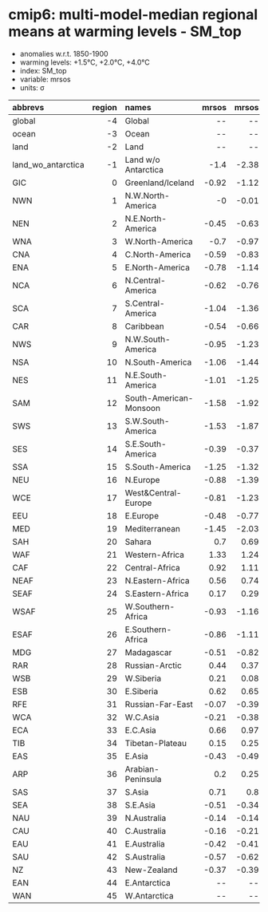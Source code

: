 # cmip6: multi-model-median regional means at warming levels - SM_top

- anomalies w.r.t. 1850-1900
- warming levels: +1.5°C, +2.0°C, +4.0°C
- index: SM_top
- variable: mrsos
- units: σ

| abbrevs            |   region | names                  |   mrsos |   mrsos |   mrsos |
|:-------------------|---------:|:-----------------------|--------:|--------:|--------:|
| global             |       -4 | Global                 |   --    |   --    |   --    |
| ocean              |       -3 | Ocean                  |   --    |   --    |   --    |
| land               |       -2 | Land                   |   --    |   --    |   --    |
| land_wo_antarctica |       -1 | Land w/o Antarctica    |   -1.4  |   -2.38 |   -6.72 |
| GIC                |        0 | Greenland/Iceland      |   -0.92 |   -1.12 |   -3.14 |
| NWN                |        1 | N.W.North-America      |   -0    |   -0.01 |   -0.93 |
| NEN                |        2 | N.E.North-America      |   -0.45 |   -0.63 |   -2.14 |
| WNA                |        3 | W.North-America        |   -0.7  |   -0.97 |   -1.66 |
| CNA                |        4 | C.North-America        |   -0.59 |   -0.83 |   -1.5  |
| ENA                |        5 | E.North-America        |   -0.78 |   -1.14 |   -2.64 |
| NCA                |        6 | N.Central-America      |   -0.62 |   -0.76 |   -1.2  |
| SCA                |        7 | S.Central-America      |   -1.04 |   -1.36 |   -3.43 |
| CAR                |        8 | Caribbean              |   -0.54 |   -0.66 |   -1.44 |
| NWS                |        9 | N.W.South-America      |   -0.95 |   -1.23 |   -3.22 |
| NSA                |       10 | N.South-America        |   -1.06 |   -1.44 |   -2.92 |
| NES                |       11 | N.E.South-America      |   -1.01 |   -1.25 |   -2.59 |
| SAM                |       12 | South-American-Monsoon |   -1.58 |   -1.92 |   -3.36 |
| SWS                |       13 | S.W.South-America      |   -1.53 |   -1.87 |   -2.89 |
| SES                |       14 | S.E.South-America      |   -0.39 |   -0.37 |   -0.96 |
| SSA                |       15 | S.South-America        |   -1.25 |   -1.32 |   -2.46 |
| NEU                |       16 | N.Europe               |   -0.88 |   -1.39 |   -3.79 |
| WCE                |       17 | West&Central-Europe    |   -0.81 |   -1.23 |   -1.97 |
| EEU                |       18 | E.Europe               |   -0.48 |   -0.77 |   -1.59 |
| MED                |       19 | Mediterranean          |   -1.45 |   -2.03 |   -3.62 |
| SAH                |       20 | Sahara                 |    0.7  |    0.69 |    1.35 |
| WAF                |       21 | Western-Africa         |    1.33 |    1.24 |    1.54 |
| CAF                |       22 | Central-Africa         |    0.92 |    1.11 |    1.52 |
| NEAF               |       23 | N.Eastern-Africa       |    0.56 |    0.74 |    2.22 |
| SEAF               |       24 | S.Eastern-Africa       |    0.17 |    0.29 |    0.62 |
| WSAF               |       25 | W.Southern-Africa      |   -0.93 |   -1.16 |   -2.08 |
| ESAF               |       26 | E.Southern-Africa      |   -0.86 |   -1.11 |   -2.41 |
| MDG                |       27 | Madagascar             |   -0.51 |   -0.82 |   -1.68 |
| RAR                |       28 | Russian-Arctic         |    0.44 |    0.37 |   -1.21 |
| WSB                |       29 | W.Siberia              |    0.21 |    0.08 |   -0.06 |
| ESB                |       30 | E.Siberia              |    0.62 |    0.65 |    1.06 |
| RFE                |       31 | Russian-Far-East       |   -0.07 |   -0.39 |   -1.51 |
| WCA                |       32 | W.C.Asia               |   -0.21 |   -0.38 |   -0.55 |
| ECA                |       33 | E.C.Asia               |    0.66 |    0.97 |    2.38 |
| TIB                |       34 | Tibetan-Plateau        |    0.15 |    0.25 |   -0    |
| EAS                |       35 | E.Asia                 |   -0.43 |   -0.49 |   -0.81 |
| ARP                |       36 | Arabian-Peninsula      |    0.2  |    0.25 |    0.64 |
| SAS                |       37 | S.Asia                 |    0.71 |    0.8  |    1.41 |
| SEA                |       38 | S.E.Asia               |   -0.51 |   -0.34 |   -1.12 |
| NAU                |       39 | N.Australia            |   -0.14 |   -0.14 |   -0.24 |
| CAU                |       40 | C.Australia            |   -0.16 |   -0.21 |   -0.54 |
| EAU                |       41 | E.Australia            |   -0.42 |   -0.41 |   -0.67 |
| SAU                |       42 | S.Australia            |   -0.57 |   -0.62 |   -0.98 |
| NZ                 |       43 | New-Zealand            |   -0.37 |   -0.39 |   -0.37 |
| EAN                |       44 | E.Antarctica           |   --    |   --    |   --    |
| WAN                |       45 | W.Antarctica           |   --    |   --    |   --    |
